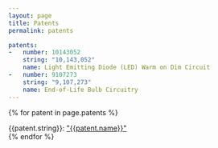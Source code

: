 ```yaml
---
layout: page
title: Patents
permalink: patents

patents:
-   number: 10143052
    string: "10,143,052"
    name: Light Emitting Diode (LED) Warm on Dim Circuit
-   number: 9107273
    string: "9,107,273"
    name: End-of-Life Bulb Circuitry
---
```


{% for patent in page.patents %}
<div>
    {{patent.string}}:
    <a href="https://image-ppubs.uspto.gov/dirsearch-public/print/downloadPdf/{{patent.number}}" 
    target="_blank" rel="noopener noreferrer"> 
        "{{patent.name}}"
    </a>
</div>
{% endfor %}

<!-- <p>
    10,143,052: 
    <a href="https://image-ppubs.uspto.gov/dirsearch-public/print/downloadPdf/10143052">
        "Light Emitting Diode (LED) Warm on Dim Circuit"
    </a>
    <br> 	
    9,107,273: "End-of-Life Bulb Circuitry"
    <a href="https://image-ppubs.uspto.gov/dirsearch-public/print/downloadPdf/9107273">
    </a>
    <br>
    9,030,118: "Single Inductor Control of Multi-Color LED Systems"
    <a href="https://image-ppubs.uspto.gov/dirsearch-public/print/downloadPdf/9030118">
    </a>
    <br>
    8,853,921: "Heat Removal Design for LED Bulbs"
    <a href="https://image-ppubs.uspto.gov/dirsearch-public/print/downloadPdf/8853921">
    </a>
    <br>
    8,816,594: "3-Way LED Bulb"
    <a href="https://image-ppubs.uspto.gov/dirsearch-public/print/downloadPdf/8816594">
    </a>
    <br>
    8,796,922: "Phosphor-Containing LED Light Bulb"
    <a href="https://image-ppubs.uspto.gov/dirsearch-public/print/downloadPdf/8796922">
    </a>
    <br>
    8,786,169: "Anit-Reflective Coatings for Light Bulbs"
    <a href="https://image-ppubs.uspto.gov/dirsearch-public/print/downloadPdf/8786169">
    </a>
    <br>
    8,760,066: "Constant Power LED Circuit"
    <a href="https://image-ppubs.uspto.gov/dirsearch-public/print/downloadPdf/8760066">
    </a>
    <br>
    8,754,594: "Thermal Protection Circuit for an LED Bulb"
    <a href="https://image-ppubs.uspto.gov/dirsearch-public/print/downloadPdf/8754594">
    </a>
    <br>
    8,752,984: "Glass LED Light Bulbs"
    <a href="https://image-ppubs.uspto.gov/dirsearch-public/print/downloadPdf/8752984">
    </a>
    <br>
    8,704,442: "Method of Light Dispersion and Preferential Scattering of Certain Wavelengths of Light for Light-Emitting Diodes and Bulbs Constructed Therefrom"
    <a href="https://image-ppubs.uspto.gov/dirsearch-public/print/downloadPdf/8704442">
    </a>
    <br>
    8,702,257: "Plastic LED Bulb"
    <a href="https://image-ppubs.uspto.gov/dirsearch-public/print/downloadPdf/8702257">
    </a>
    <br>
    8,638,033: "Phosphor-Containing LED Light Bulb"
    <a href="https://image-ppubs.uspto.gov/dirsearch-public/print/downloadPdf/8638033">
    </a>
    <br>
    8,598,794: "White AC LED"
    <a href="https://image-ppubs.uspto.gov/dirsearch-public/print/downloadPdf/8598794">
    </a>
    <br>
    8,569,949: "Method of Light Dispersion and Preferential Scattering of Certain Wavelengths of Light for Light-Emitting Diodes and Bulbs Constructed Therefrom"
    <a href="https://image-ppubs.uspto.gov/dirsearch-public/print/downloadPdf/8569949">
    </a>
    <br>
    8,552,654: "Single Inductor Control of Multi-Color LED Systems"
    <a href="https://image-ppubs.uspto.gov/dirsearch-public/print/downloadPdf/8552654">
    </a>
    <br>
    8,547,002: "Heat Removal Design for LED Bulbs"
    <a href="https://image-ppubs.uspto.gov/dirsearch-public/print/downloadPdf/8547002">
    </a>
    <br>
    8,471,445: "Anti-Reflective Coatings for Light Bulbs"
    <a href="https://image-ppubs.uspto.gov/dirsearch-public/print/downloadPdf/8471445">
    </a>
    <br>
    8,450,927: "Phosphor-Containing LED Light Bulb"
    <a href="https://image-ppubs.uspto.gov/dirsearch-public/print/downloadPdf/8450927">
    </a>
    <br>
    8,439,528: "Glass LED Light Bulbs:
    <a href="https://image-ppubs.uspto.gov/dirsearch-public/print/downloadPdf/8439528">
    </a>
    <br>
    8,283,877: "Thermal Protection Circuit for an LED Bulb"
    <a href="https://image-ppubs.uspto.gov/dirsearch-public/print/downloadPdf/8283877">
    </a>
    <br>
    8,278,837: "Single Inductor Control of Mluti-Color LED Systems"
    <a href="https://image-ppubs.uspto.gov/dirsearch-public/print/downloadPdf/8278837">
    </a>
    <br>
    8,198,819: "3-Way LED Bulb"
    <a href="https://image-ppubs.uspto.gov/dirsearch-public/print/downloadPdf/8198819">
    </a>
    <br>
    8,193,702: "Method of Light Dispersion and Preferential Scattering of Certain Wavelengths of Light for Light-Emitting Diodes and Bulbs Constructed Therefrom"
    <a href="https://image-ppubs.uspto.gov/dirsearch-public/print/downloadPdf/8193702">
    </a>
    <br>
    6,538,516: "System and Method for Synchronizing Multiple Phase-Lock Loops or Other Synchronizable Oscillators Without Using a Master Clock Signal"
    <a href="https://image-ppubs.uspto.gov/dirsearch-public/print/downloadPdf/6538516">
    </a>
    <br>
    6,531,851: "Linear Regulator Circuit and Method"
    <a href="https://image-ppubs.uspto.gov/dirsearch-public/print/downloadPdf/6531851">
    </a>
    <br>
    6,528,976: "FET Sensing Programmable Active Droop for Power Supplies"
    <a href="https://image-ppubs.uspto.gov/dirsearch-public/print/downloadPdf/6528976">
    </a>
    <br>
    6,222,352: "Multiple Voltage Output Buck Converter with a Single Inductor"
    <a href="https://image-ppubs.uspto.gov/dirsearch-public/print/downloadPdf/6222352">
    </a>
    <br>
    6,104,170: "Method and Circuit for Preventing Oscillations in a Battery Charger"
    <a href="https://image-ppubs.uspto.gov/dirsearch-public/print/downloadPdf/6104170">
    </a>
    <br>
    5,844,440: "Circuitry for Inrush and Current Limiting"
    <a href="https://image-ppubs.uspto.gov/dirsearch-public/print/downloadPdf/5844440">
    </a>
    <br>
    5,594,324: "Stabilized Power Converter Having Quantized Duty Cycle"
    <a href="https://image-ppubs.uspto.gov/dirsearch-public/print/downloadPdf/5594324">
    </a>
    <br>
    5,477,132: "Multi-Sectioned Power Converter having Current-Sharing Controller"
    <a href="https://image-ppubs.uspto.gov/dirsearch-public/print/downloadPdf/5477132">
    </a>
    <br>
    5,359,280: "Bilateral Power Converter for a Satellite Power System"
    <a href="https://image-ppubs.uspto.gov/dirsearch-public/print/downloadPdf/5359280">
    </a>
    <br>
    5,233,287: "Current Limiting Bilateral Converter Having a Ground Referenced Current Sensor"
    <a href="https://image-ppubs.uspto.gov/dirsearch-public/print/downloadPdf/5233287">
    </a>
    <br>
    4,894,567: "Active Snubber Circuit"
    <a href="https://image-ppubs.uspto.gov/dirsearch-public/print/downloadPdf/4894567">
    </a>
    <br>
    3,971,372: "Oxygen-Generating Apparatus for Scuba Diving"
    <a href="https://image-ppubs.uspto.gov/dirsearch-public/print/downloadPdf/3971372">
    </a>
    <br>
</p> -->